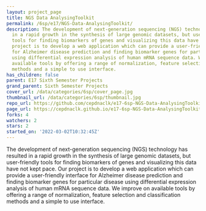 ```yaml
---
layout: project_page
title: NGS Data AnalysingToolkit
permalink: /6sp/e17/NGS-Data-AnalysingToolkit/
description: The development of next-generation sequencing (NGS) technology has resulted
  in a rapid growth in the synthesis of large genomic datasets, but user-friendly
  tools for finding biomarkers of genes and visualizing this data have not kept pace.  Our
  project is to develop a web application which can provide a user-friendly interface
  for Alzheimer disease prediction and finding biomarker genes for particular disease
  using differential expression analysis of human mRNA sequence data. We improve on
  available tools by offering a range of normalization, feature selection and classification
  methods and a simple to use interface.
has_children: false
parent: E17 Sixth Semester Projects
grand_parent: Sixth Semester Projects
cover_url: /data/categories/6sp/cover_page.jpg
thumbnail_url: /data/categories/6sp/thumbnail.jpg
repo_url: https://github.com/cepdnaclk/e17-6sp-NGS-Data-AnalysingToolkit
page_url: https://cepdnaclk.github.io/e17-6sp-NGS-Data-AnalysingToolkit
forks: 4
watchers: 2
stars: 2
started_on: '2022-03-02T10:32:45Z'
---
```


The development of next-generation sequencing (NGS) technology has resulted in a rapid growth in the synthesis of large genomic datasets, but user-friendly tools for finding biomarkers of genes and visualizing this data have not kept pace.  Our project is to develop a web application which can provide a user-friendly interface for Alzheimer disease prediction and finding biomarker genes for particular disease using differential expression analysis of human mRNA sequence data. We improve on available tools by offering a range of normalization, feature selection and classification methods and a simple to use interface.